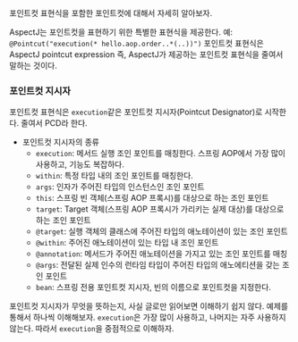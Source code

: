 포인트컷 표현식을 포함한 포인트컷에 대해서 자세히 알아보자.

AspectJ는 포인트컷을 표현하기 위한 특별한 표현식을 제공한다.
예: `@Pointcut("execution(* hello.aop.order..*(..))")`
포인트컷 표현식은 AspectJ pointcut expression 즉, AspectJ가 제공하는 포인트컷 표현식을 줄여서 말하는 것이다.

### 포인트컷 지시자
포인트컷 표현식은 `execution`같은 포인트컷 지시자(Pointcut Designator)로 시작한다. 줄여서 PCD라 한다.
- 포인트컷 지시자의 종류
	- `execution`: 메서드 실행 조인 포인트를 매칭한다. 스프링 AOP에서 가장 많이 사용하고, 기능도 복잡하다.
	- `within`: 특정 타입 내의 조인 포인트를 매칭한다.
	- `args`: 인자가 주어진 타입의 인스턴스인 조인 포인트
	- `this`: 스프링 빈 객체(스프링 AOP 프록시)를 대상으로 하는 조인 포인트
	- `target`: Target 객체(스프링 AOP 프록시가 가리키는  실제 대상)를 대상으로 하는 조인 포인트
	- `@target`: 실행 객체의 클래스에 주어진 타입의 애노테이션이 있는 조인 포인트
	- `@within`: 주어진 애노테이션이 있는 타입 내 조인 포인트
	- `@annotation`: 메서드가 주어진 애노테이션을 가지고 있는 조인 포인트를 매칭
	- `@args`: 전달된 실제 인수의 런타임 타입이 주어진 타입의 애노에티션을 갖는 조인 포인트
	- `bean`:  스프링 전용 포인트컷 지시자, 빈의 이름으로 포인트컷을 지정한다.

포인트컷 지시자가 무엇을 뜻하는지, 사실 글로만 읽어보면 이해하기 쉽지 않다. 
예제를 통해서 하나씩 이해해보자. `execution`은 가장 많이 사용하고, 나머지는 자주 사용하지 않는다. 따라서 `execution`을 중점적으로 이해하자.